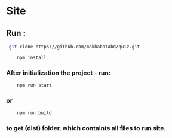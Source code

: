 # Site

## Run :

```.bash
 git clone https://github.com/makhabatabd/quiz.git

    npm install
```

### After initialization the project - run:

```.bash
    npm run start
```

### or

```.bash
    npm run build
```

### to get (dist) folder, which containts all files to run site.